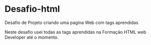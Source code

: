# Desafio-html
 Desafio de Projeto criando uma pagina Web com tags aprendidas
 
 Neste desafio usei todas as tags aprendidas na Formação HTML web Developer até o momento.
